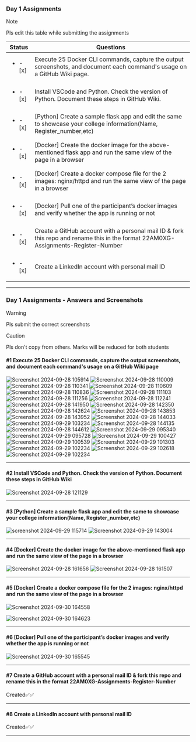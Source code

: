 ### Day 1 Assignments

> [!NOTE]
> Pls edit this table while submitting the assignments

| Status         | Questions     | 
|----------------|---------------|
| <ul><li>- [x] </li></ul> | Execute 25 Docker CLI commands, capture the output screenshots, and document each command's usage on a GitHub Wiki page. |
| <ul><li>- [x] </li></ul> | Install VSCode and Python. Check the version of Python. Document these steps in GitHub Wiki. |
| <ul><li>- [x] </li></ul> | [Python] Create a sample flask app and edit the same to showcase your college information(Name, Register_number,etc) |
| <ul><li>- [x] </li></ul> | [Docker] Create the docker image for the above-mentioned flask app and run the same view of the page in a browser |
| <ul><li>- [x] </li></ul> | [Docker] Create a docker compose file for the 2 images: nginx/httpd and run the same view of the page in a browser |
| <ul><li>- [x] </li></ul> | [Docker] Pull one of the participant’s docker images and verify whether the app is running or not  |
| <ul><li>- [x] </li></ul> | Create a GitHub account with a personal mail ID & fork this repo and rename this in the format 22AM0XG-Assignments-Register-Number  |
| <ul><li>- [x] </li></ul> | Create a LinkedIn account with personal mail ID  |

***

### Day 1 Assignments - Answers and Screenshots

> [!WARNING]
> Pls submit the correct screenshots

> [!CAUTION]
> Pls don't copy from others. Marks will be reduced for both students

#### #1 Execute 25 Docker CLI commands, capture the output screenshots, and document each command's usage on a GitHub Wiki page
![Screenshot 2024-09-28 105914](https://github.com/user-attachments/assets/ae8d78bc-6573-4a8e-8d86-025c35362473)
![Screenshot 2024-09-28 110009](https://github.com/user-attachments/assets/5436eb82-a0d1-4af9-9c55-16dd64c93f02)
![Screenshot 2024-09-28 110341](https://github.com/user-attachments/assets/06a8dea7-10cc-4cc6-9360-e0c1960d9eed)
![Screenshot 2024-09-28 110609](https://github.com/user-attachments/assets/63d983bb-0168-4ecd-9e14-eacc11a453ec)
![Screenshot 2024-09-28 110836](https://github.com/user-attachments/assets/6c923360-74f1-4723-9753-6a3cebc7c50e)
![Screenshot 2024-09-28 111103](https://github.com/user-attachments/assets/a3ae1c28-ff47-4ac3-b3a3-9098097061b1)
![Screenshot 2024-09-28 111256](https://github.com/user-attachments/assets/053b9672-b6ae-42a9-b82f-4837834dbd46)
![Screenshot 2024-09-28 112241](https://github.com/user-attachments/assets/89f877a1-8cc2-43e2-be6b-3dfced5c2979)
![Screenshot 2024-09-28 141950](https://github.com/user-attachments/assets/caf21c85-195c-4396-a6fb-b09862ffe2d6)
![Screenshot 2024-09-28 142350](https://github.com/user-attachments/assets/d3e21676-9d05-4a05-9265-c088cfdd2541)
![Screenshot 2024-09-28 142624](https://github.com/user-attachments/assets/c3c73631-e8b7-43ee-88fc-28ef30e3ce85)
![Screenshot 2024-09-28 143853](https://github.com/user-attachments/assets/8626ee02-d914-44f0-a24f-71db81f1faa8)
![Screenshot 2024-09-28 143952](https://github.com/user-attachments/assets/14f364b9-aa0b-415e-948e-03d03cf2cabf)
![Screenshot 2024-09-28 144033](https://github.com/user-attachments/assets/15e49f3a-226d-4369-8628-35b46d613678)
![Screenshot 2024-09-29 103234](https://github.com/user-attachments/assets/0e2b6917-f636-41e5-91d2-320adb6624ea)
![Screenshot 2024-09-28 144135](https://github.com/user-attachments/assets/c853e8cd-1aa4-4c49-a06f-b48b252006be)
![Screenshot 2024-09-28 144612](https://github.com/user-attachments/assets/5cb17585-3eef-4d0b-9e05-99554494ec65)
![Screenshot 2024-09-29 095340](https://github.com/user-attachments/assets/2bee47da-f01e-49aa-bd1d-f8a91ce0cc52)
![Screenshot 2024-09-29 095728](https://github.com/user-attachments/assets/e6ff5e5e-d116-46d3-8e60-be2c72d06f27)
![Screenshot 2024-09-29 100427](https://github.com/user-attachments/assets/96b42bb2-3999-429b-ab54-596576eb9584)
![Screenshot 2024-09-29 100539](https://github.com/user-attachments/assets/2d8296ba-0d5e-4cdf-aa1f-f941af0907c1)
![Screenshot 2024-09-29 101303](https://github.com/user-attachments/assets/ba8f87a0-f0a8-454f-84a7-2bcac27b5d0b)
![Screenshot 2024-09-29 102234](https://github.com/user-attachments/assets/f026ceff-5c8e-4b04-a78b-d353c85ed8c1)
![Screenshot 2024-09-29 102618](https://github.com/user-attachments/assets/780598de-648f-48a5-ad57-1f383d4ab9c3)
![Screenshot 2024-09-29 102234](https://github.com/user-attachments/assets/75299d02-0756-49c1-92df-3d5b80d52a2f)





***

#### #2 Install VSCode and Python. Check the version of Python. Document these steps in GitHub Wiki
![Screenshot 2024-09-28 121129](https://github.com/user-attachments/assets/0a86f53b-b59a-40fa-9c4f-4cff23ddbe1d)




***

#### #3 [Python] Create a sample flask app and edit the same to showcase your college information(Name, Register_number,etc)
![screenshot 2024-09-29 115714](https://github.com/user-attachments/assets/019a4e4f-3cdf-4cde-b020-e2afb6967aed)
![Screenshot 2024-09-29 143004](https://github.com/user-attachments/assets/b38fbd16-b645-40fc-a207-698b5dd00d30)


***

#### #4 [Docker] Create the docker image for the above-mentioned flask app and run the same view of the page in a browser
![Screenshot 2024-09-28 161656](https://github.com/user-attachments/assets/325f2b64-dfe4-4405-96dd-62a61b1b7b54)
![Screenshot 2024-09-28 161507](https://github.com/user-attachments/assets/d155097b-32f7-4357-8185-b79aa33db1d2)


***

#### #5 [Docker] Create a docker compose file for the 2 images: nginx/httpd and run the same view of the page in a browser
![Screenshot 2024-09-30 164558](https://github.com/user-attachments/assets/a6b4367d-1c02-4cff-9067-7c5ad3648e03)

![Screenshot 2024-09-30 164623](https://github.com/user-attachments/assets/c12eb2e3-d428-4dbb-a2cd-da8667caa1bd)



***

#### #6 [Docker] Pull one of the participant’s docker images and verify whether the app is running or not
![Screenshot 2024-09-30 165545](https://github.com/user-attachments/assets/db52d737-184e-4b92-943c-461f11d10f52)


***

#### #7 Create a GitHub account with a personal mail ID & fork this repo and rename this in the format 22AM0XG-Assignments-Register-Number
Created✅✅

***

#### #8 Create a LinkedIn account with personal mail ID
Created✅✅
***
